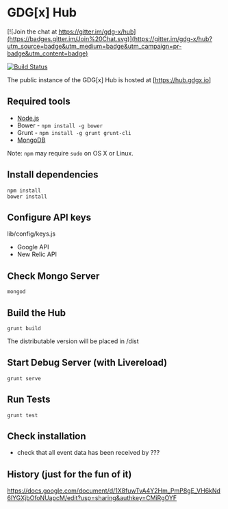 GDG[x] Hub
===

[![Join the chat at https://gitter.im/gdg-x/hub](https://badges.gitter.im/Join%20Chat.svg)](https://gitter.im/gdg-x/hub?utm_source=badge&utm_medium=badge&utm_campaign=pr-badge&utm_content=badge)

[![Build Status](https://travis-ci.org/gdg-x/hub.png?branch=master)](https://travis-ci.org/gdg-x/hub)

The public instance of the GDG[x] Hub is hosted at [https://hub.gdgx.io]

## Required tools
* [Node.js](https://nodejs.org/download/)
* Bower - `npm install -g bower`
* Grunt - `npm install -g grunt grunt-cli`
* [MongoDB](https://github.com/gdg-x/hub/wiki/MongoDB-Config)

Note: `npm` may require `sudo` on OS X or Linux.

## Install dependencies
```
npm install
bower install
```
## Configure API keys

lib/config/keys.js
* Google API
* New Relic API

## Check Mongo Server
```
mongod
```

## Build the Hub
```
grunt build
```
The distributable version will be placed in /dist

## Start Debug Server (with Livereload)
```
grunt serve
```

## Run Tests
```
grunt test
```

## Check installation
* check that all event data has been received by ???

## History (just for the fun of it)

https://docs.google.com/document/d/1X8fuwTvA4Y2Hm_PmP8gE_VH6kNd6lYGXjbOfoNUapcM/edit?usp=sharing&authkey=CMiRgOYF
